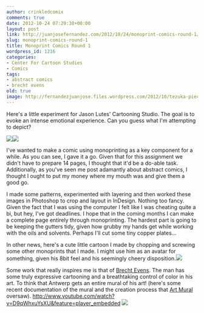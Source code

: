 ```yaml
---
author: crinkledcomix
comments: true
date: 2012-10-24 07:29:38+00:00
layout: post
link: http://juanjosefernandez.com/2012/10/24/monoprint-comics-round-1/
slug: monoprint-comics-round-1
title: Monoprint Comics Round 1
wordpress_id: 1216
categories:
- Center For Cartoon Studies
- Comics
tags:
- abstract comics
- brecht evens
old: true
image: http://fernandezjuanjose.files.wordpress.com/2012/10/tezuka-piece-copy.png
---
```


Here's a little experiment for Jason Lutes' Cartooning Studio. The goal is to evoke an intense emotional experience. Can you guess what I'm attempting to depict?
<!--more-->

[![](http://fernandezjuanjose.files.wordpress.com/2012/10/tezuka-piece-copy.png)](http://fernandezjuanjose.files.wordpress.com/2012/10/tezuka-piece-copy.png)[![](http://fernandezjuanjose.files.wordpress.com/2012/10/tezuka-piece-copy-2.png)](http://fernandezjuanjose.files.wordpress.com/2012/10/tezuka-piece-copy-2.png)

I've wanted to make a comic using monoprinting as a key component for a while. As you can see, I gave it a go. Given that for this assignment we didn't have to prepare 14 pages, I thought that it'd be a do-able task. Additionally, as you've seen me post adamantly about abstract comics, I thought I ought to put my money where my mouth was and give them a good go. 

I made some patterns, experimented with layering and then worked these images in Photoshop to crop and layout in InDesign. Nothing too fancy. Given the fact that I was using the computer I felt like I was cheating quite a bi, but hey, I've got deadlines. I hope that in the coming months I can make a complete page entirely through monoprinting. The hardest part is going to be keeping the gutters tidy, given how grubby my hands get while working with the oils and solvents. Perhaps I'll cut some tiny copper plates...

In other news, here's a cute little cartoon I made by chopping and screwing some other monoprints that I made. I might use him as an avatar for something, given his 8bit feel and his seemingly cheery disposition.[![](http://fernandezjuanjose.files.wordpress.com/2012/10/black_grey_web.gif)](http://fernandezjuanjose.files.wordpress.com/2012/10/black_grey_web.gif)

Some work that really inspires me is that of [Brecht Evens](http://brechtnieuws.blogspot.com/). The man has some truly expressive cartooning and a breathtaking control of color in his art. To think that Antwerp gets an entire mural of his art! (here's some recent documentation of the mural and the creation process that [Art Mural](http://www.art-mural.eu/html/Actualite.html) oversaw).
http://www.youtube.com/watch?v=D9qWhxuYsXU&feature=player_embedded
[![](http://fernandezjuanjose.files.wordpress.com/2012/10/ontbrekendingredient.jpg)](http://fernandezjuanjose.files.wordpress.com/2012/10/ontbrekendingredient.jpg)
